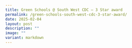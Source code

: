 ```yaml
---
title: Green Schools @ South West CDC – 3 Star award
permalink: /green-schools-south-west-cdc-3-star-award/
date: 2025-02-04
layout: post
description: ""
image: ""
variant: markdown
---
```

